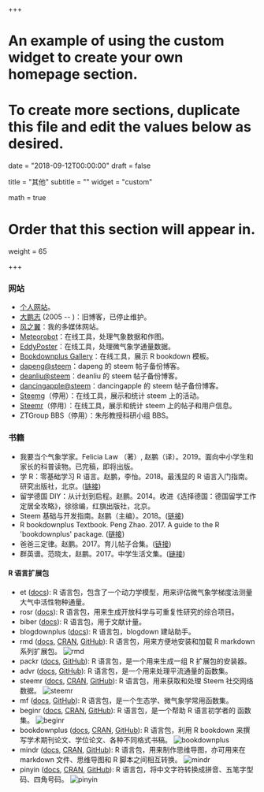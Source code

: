 +++
# An example of using the custom widget to create your own homepage section.
# To create more sections, duplicate this file and edit the values below as desired.

date = "2018-09-12T00:00:00"
draft = false

title = "其他"
subtitle = ""
widget = "custom"

math = true

# Order that this section will appear in.
weight = 65

+++

### 网站

- [个人网站](https://pzhao.org)。
- [大鹏志](http://dapengde.com) (2005 -- )：旧博客，已停止维护。
- [风之翼](https://zhaopian.netlify.com)：我的多媒体网站。
- [Meteorobot](https://sciwis.shinyapps.io/meteorobot/)：在线工具，处理气象数据和作图。
- [EddyPoster](https://sciwis.shinyapps.io/eddyposter/)：在线工具，处理微气象学通量数据。 
- [Bookdownplus Gallery](https://bookdownplus.netlify.com/portfolio/)：在线工具，展示 R bookdown 模板。
- [dapeng@steem](https://steemit.netlify.com/)：dapeng 的 steem 帖子备份博客。
- [deanliu@steem](https://deancrypto.netlify.com/)：deanliu 的 steem 帖子备份博客。
- [dancingapple@steem](https://dancingapple.netlify.com/)：dancingapple 的 steem 帖子备份博客。
- [Steemg](http://ec2-35-157-142-69.eu-central-1.compute.amazonaws.com:3838/myapp/)（停用）：在线工具，展示和统计 steem 上的活动。
- [Steemr](https://pzhao.shinyapps.io/steemr/)（停用）：在线工具，展示和统计 steem 上的帖子和用户信息。
- ZTGroup BBS（停用）：朱彤教授科研小组 BBS。

### 书籍

- 我要当个气象学家。Felicia Law （著）, 赵鹏（译）。2019。面向中小学生和家长的科普读物。已完稿，即将出版。
- 学 R：零基础学习 R 语言。赵鹏，李怡。2018。最浅显的 R 语言入门指南。研究出版社，北京。([链接](https://xuer.pzhao.org/))
- 留学德国 DIY：从计划到启程。赵鹏。2014。收进《选择德国：德国留学工作定居全攻略》，徐徐编，红旗出版社，北京。
- Steem 基础与开发指南。赵鹏（主编）。2018。([链接](https://bookdown.org/baydap/steemh))
- R bookdownplus Textbook. Peng Zhao. 2017. A guide to the R 'bookdownplus' package. ([链接](https://bookdown.org/baydap/bookdownplus/))
- 爸爸三定律。赵鹏。2017。育儿帖子合集。([链接](https://bookdown.org/baydap/papasdiary/))
- 群英谱。范晓太，赵鹏。2017。中学生活文集。([链接](https://bookdown.org/baydap/qyp/))

#### R 语言扩展包

- et ([docs](https://pzhao.org/pkg/et)): R 语言包，包含了一个动力学模型，用来评估微气象学梯度法测量大气中活性物种通量。
- rosr ([docs](https://pzhao.org/pkg/rosr)): R 语言包，用来生成开放科学与可重复性研究的综合项目。
- biber ([docs](https://pzhao.org/pkg/biber)): R 语言包，用于文献计量。
- blogdownplus ([docs](https://pzhao.org/pkg/blogdownplus)): R 语言包，blogdown 建站助手。
- rmd ([docs](https://pzhao.org/pkg/rmd), [CRAN](https://CRAN.R-project.org/package=rmd), [GitHub](https://github.com/pzhaonet/rmd)): R 语言包，用来方便地安装和加载 R markdown 系列扩展包。
  ![rmd](http://cranlogs.r-pkg.org/badges/grand-total/rmd)
- packr ([docs](https://pzhao.org/pkg/packr), [GitHub](https://github.com/pzhaonet/packr)): R 语言包，是一个用来生成一组 R 扩展包的安装器。
- advr ([docs](https://pzhao.org/pkg/advr), [GitHub](https://github.com/pzhaonet/advr)): R 语言包，是一个用来处理平流通量的函数集。
- steemr ([docs](https://pzhao.org/pkg/steemr), [CRAN](https://CRAN.R-project.org/package=steemr), [GitHub](https://github.com/pzhaonet/steemr)): R 语言包，用来获取和处理 Steem 社交网络数据。
  ![steemr](https://cranlogs.r-pkg.org/badges/grand-total/steemr)
- mf ([docs](https://pzhao.org/pkg/mf), [GitHub](https://github.com/pzhaonet/mf)): R 语言包，是一个生态学、微气象学常用函数集。
- beginr ([docs](https://pzhao.org/pkg/beginr), [CRAN](https://CRAN.R-project.org/package=beginr), [GitHub](https://github.com/pzhaonet/beginr)): R 语言包，是一个帮助 R 语言初学者的 函数集。
  ![beginr](http://cranlogs.r-pkg.org/badges/grand-total/beginr)
- bookdownplus ([docs](https://pzhao.org/pkg/bookdownplus), [CRAN](https://CRAN.R-project.org/package=bookdownplus), [GitHub](https://github.com/pzhaonet/bookdownplus)): R 语言包，利用 R bookdown 来撰写学术期刊论文、学位论文、各种不同格式书稿。 
  ![bookdownplus](http://cranlogs.r-pkg.org/badges/grand-total/bookdownplus)
- mindr ([docs](https://pzhao.org/pkg/mindr), [CRAN](https://CRAN.R-project.org/package=mindr), [GitHub](https://github.com/pzhaonet/mindr)): R 语言包，用来制作思维导图，亦可用来在 markdown 文件、思维导图和 R 脚本之间相互转换。
  ![mindr](http://cranlogs.r-pkg.org/badges/grand-total/mindr)
- pinyin ([docs](https://pzhao.org/pkg/pinyin), [CRAN](https://CRAN.R-project.org/package=pinyin), [GitHub](https://github.com/pzhaonet/pinyin)): R 语言包，将中文字符转换成拼音、五笔字型码、四角号码。
  ![pinyin](http://cranlogs.r-pkg.org/badges/grand-total/pinyin)
